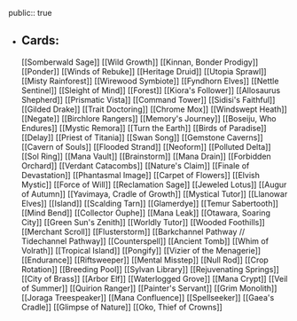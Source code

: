 public:: true
- ## Cards:
	[[Somberwald Sage]]
	[[Wild Growth]]
	[[Kinnan, Bonder Prodigy]]
	[[Ponder]]
	[[Winds of Rebuke]]
	[[Heritage Druid]]
	[[Utopia Sprawl]]
	[[Misty Rainforest]]
	[[Wirewood Symbiote]]
	[[Fyndhorn Elves]]
	[[Nettle Sentinel]]
	[[Sleight of Mind]]
	[[Forest]]
	[[Kiora's Follower]]
	[[Allosaurus Shepherd]]
	[[Prismatic Vista]]
	[[Command Tower]]
	[[Sidisi's Faithful]]
	[[Gilded Drake]]
	[[Trait Doctoring]]
	[[Chrome Mox]]
	[[Windswept Heath]]
	[[Negate]]
	[[Birchlore Rangers]]
	[[Memory's Journey]]
	[[Boseiju, Who Endures]]
	[[Mystic Remora]]
	[[Turn the Earth]]
	[[Birds of Paradise]]
	[[Delay]]
	[[Priest of Titania]]
	[[Swan Song]]
	[[Gemstone Caverns]]
	[[Cavern of Souls]]
	[[Flooded Strand]]
	[[Neoform]]
	[[Polluted Delta]]
	[[Sol Ring]]
	[[Mana Vault]]
	[[Brainstorm]]
	[[Mana Drain]]
	[[Forbidden Orchard]]
	[[Verdant Catacombs]]
	[[Nature's Claim]]
	[[Finale of Devastation]]
	[[Phantasmal Image]]
	[[Carpet of Flowers]]
	[[Elvish Mystic]]
	[[Force of Will]]
	[[Reclamation Sage]]
	[[Jeweled Lotus]]
	[[Augur of Autumn]]
	[[Yavimaya, Cradle of Growth]]
	[[Mystical Tutor]]
	[[Llanowar Elves]]
	[[Island]]
	[[Scalding Tarn]]
	[[Glamerdye]]
	[[Temur Sabertooth]]
	[[Mind Bend]]
	[[Collector Ouphe]]
	[[Mana Leak]]
	[[Otawara, Soaring City]]
	[[Green Sun's Zenith]]
	[[Worldly Tutor]]
	[[Wooded Foothills]]
	[[Merchant Scroll]]
	[[Flusterstorm]]
	[[Barkchannel Pathway // Tidechannel Pathway]]
	[[Counterspell]]
	[[Ancient Tomb]]
	[[Whim of Volrath]]
	[[Tropical Island]]
	[[Pongify]]
	[[Vizier of the Menagerie]]
	[[Endurance]]
	[[Riftsweeper]]
	[[Mental Misstep]]
	[[Null Rod]]
	[[Crop Rotation]]
	[[Breeding Pool]]
	[[Sylvan Library]]
	[[Rejuvenating Springs]]
	[[City of Brass]]
	[[Arbor Elf]]
	[[Waterlogged Grove]]
	[[Mana Crypt]]
	[[Veil of Summer]]
	[[Quirion Ranger]]
	[[Painter's Servant]]
	[[Grim Monolith]]
	[[Joraga Treespeaker]]
	[[Mana Confluence]]
	[[Spellseeker]]
	[[Gaea's Cradle]]
	[[Glimpse of Nature]]
	[[Oko, Thief of Crowns]]
